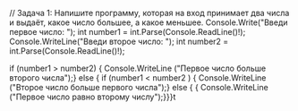 // Задача 1: Напишите программу, которая на вход принимает два числа и выдаёт, какое число большее, а какое меньшее.
Console.Write("Введи первое число: ");
int number1 = int.Parse(Console.ReadLine()!);
Console.WriteLine("Введи второе число: ");
int number2 = int.Parse(Console.ReadLine()!);

if (number1 > number2) 
{ Console.WriteLine ("Первое число больше второго числа");}
    else
    {
      if (number1 < number2 ) 
{ Console.WriteLine ("Второе число больше первого числа");}
    else
    {
    { Console.WriteLine ("Первое число равно второму числу");}}}t


